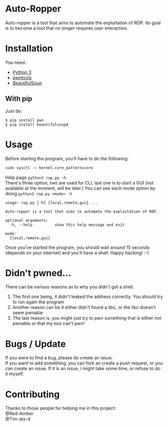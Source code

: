# Auto-Ropper
Auto-ropper is a tool that aims to automate the exploitation of ROP. Its goal is to become a tool that no longer requires user interaction.

# Installation
You need :
* [Python 3](https://www.python.org/)
* [pwntools](https://docs.pwntools.com/en/stable/)
* [BeautifulSoup](https://pypi.org/project/beautifulsoup4/)

## With pip
Just do:
```
$ pip install pwn
$ pip install beautifulsoup4
```

# Usage
Before starting the program, you'll have to do the following:
```bash
sudo sysctl -w kernel.core_pattern=core
```
Help page `python3 rop.py -h`<br>
There's three option, two are used for CLI, last one is to start a GUI (not available at the moment, will be later.)
You can see each mode option by doing `python3 rop.py <mode> -h`

```
usage: rop.py [-h] {local,remote,gui} ...

Auto-ropper is a tool that aims to automate the exploitation of ROP.

optional arguments:
  -h, --help          show this help message and exit

mode:
  {local,remote,gui}
```

Once you've started the program, you should wait around 15 seconds (depends on your internet) and you'll have a shell. Happy hacking! :-) 

# Didn't pwned...
There can be various reasons as to why you didn't got a shell. 
1) The first one being, it didn't leaked the address correctly. You should try to run again the program 
2) Another reason can be it either didn't found a libc, or the libc doesn't seem pwnable
3) The last reason is, you might just try to pwn something that is either not pwnable or that my tool can't pwn!

# Bugs / Update
If you were to find a bug, please do create an issue.<br>
If you want to add something, you can fork an create a push request, or you can create an issue. If it is an issue, i might take some time, or refuse to do it myself. 

# Contributing
Thanks to those people for helping me in this project:<br>
@Red-Amber <br>
@Tim-ats-d
